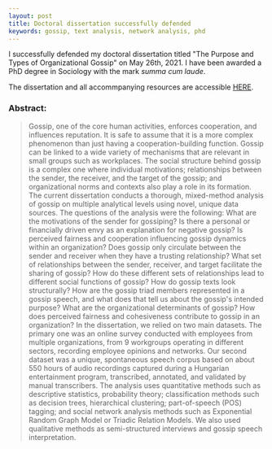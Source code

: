 ```yaml
---
layout: post
title: Doctoral dissertation successfully defended
keywords: gossip, text analysis, network analysis, phd
---
```


I successfully defended my doctoral dissertation titled "The Purpose and Types of Organizational Gossip" on May 26th, 2021. I have been awarded a PhD degree in Sociology with the mark _summa cum laude_.

The dissertation and all accommpanying resources are accessible [HERE](http://phd.lib.uni-corvinus.hu/1139/).

### Abstract:

> Gossip, one of the core human activities, enforces cooperation, and influences reputation. It is safe to assume that it is a more complex phenomenon than just having a cooperation-building function. Gossip can be linked to a wide variety of mechanisms that are relevant in small groups such as workplaces. The social structure behind gossip is a complex one where individual motivations; relationships between the sender, the receiver, and the target of the gossip; and organizational norms and contexts also play a role in its formation. The current dissertation conducts a thorough, mixed-method analysis of gossip on multiple analytical levels using novel, unique data sources. The questions of the analysis were the following: What are the motivations of the sender for gossiping? Is there a personal or financially driven envy as an explanation for negative gossip? Is perceived fairness and cooperation influencing gossip dynamics within an organization? Does gossip only circulate between the sender and receiver when they have a trusting relationship? What set of relationships between the sender, receiver, and target facilitate the sharing of gossip? How do these different sets of relationships lead to different social functions of gossip? How do gossip texts look structurally? How are the gossip triad members represented in a gossip speech, and what does that tell us about the gossip's intended purpose? What are the organizational determinants of gossip? How does perceived fairness and cohesiveness contribute to gossip in an organization? In the dissertation, we relied on two main datasets. The primary one was an online survey conducted with employees from multiple organizations, from 9 workgroups operating in different sectors, recording employee opinions and networks. Our second dataset was a unique, spontaneous speech corpus based on about 550 hours of audio recordings captured during a Hungarian entertainment program, transcribed, annotated, and validated by manual transcribers. The analysis uses quantitative methods such as descriptive statistics, probability theory; classification methods such as decision trees, hierarchical clustering; part-of-speech (POS) tagging; and social network analysis methods such as Exponential Random Graph Model or Triadic Relation Models. We also used qualitative methods as semi-structured interviews and gossip speech interpretation.
